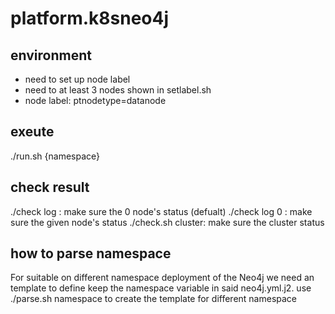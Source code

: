 # platform.k8sneo4j

## environment
 * need to set up node label
 * need to at least 3 nodes shown in setlabel.sh
 * node label: ptnodetype=datanode

## exeute
 ./run.sh {namespace}

## check result
./check log : make sure the 0 node's status (defualt)
./check log 0 : make sure the given node's status
./check.sh cluster: make sure the cluster status

## how to parse namespace 
For suitable on different namespace deployment of the Neo4j
we need an template to define keep the namespace variable in said neo4j.yml.j2. 
use ./parse.sh namespace 
to create the template for different namespace



